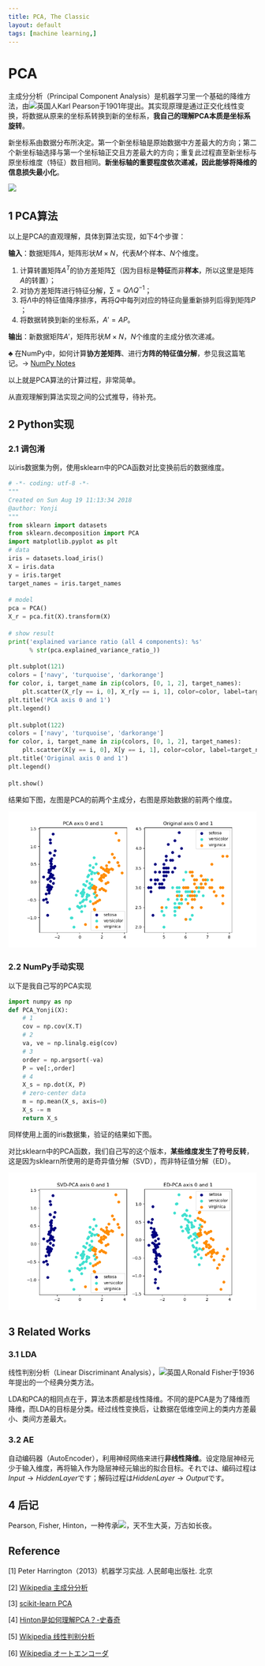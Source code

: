 ```yaml
---
title: PCA, The Classic
layout: default
tags: [machine learning,]
---
```


# PCA

主成分分析（Principal Component Analysis）是机器学习里一个基础的降维方法，由![](https://upload.wikimedia.org/wikipedia/commons/thumb/a/ae/Flag_of_the_United_Kingdom.svg/30px-Flag_of_the_United_Kingdom.svg.png)英国人Karl Pearson于1901年提出。其实现原理是通过正交化线性变换，将数据从原来的坐标系转换到新的坐标系，**我自己的理解PCA本质是坐标系旋转**。

新坐标系由数据分布所决定。第一个新坐标轴是原始数据中方差最大的方向；第二个新坐标轴选择与第一个坐标轴正交且方差最大的方向；重复此过程直至新坐标与原坐标维度（特征）数目相同。**新坐标轴的重要程度依次递减，因此能够将降维的信息损失最小化**。

![](https://upload.wikimedia.org/wikipedia/commons/thumb/f/f5/GaussianScatterPCA.svg/480px-GaussianScatterPCA.svg.png)

## 1 PCA算法

以上是PCA的直观理解，具体到算法实现，如下4个步骤：

**输入**：数据矩阵$A$，矩阵形状$M\times N$，代表$M$个样本、$N$个维度。

1. 计算转置矩阵$A^T$的协方差矩阵$\sum$（因为目标是**特征**而非**样本**，所以这里是矩阵$A$的转置）；
2. 对协方差矩阵进行特征分解，$\sum=Q\Lambda Q^{-1}$；
3. 将$\Lambda​$中的特征值降序排序，再将$Q​$中每列对应的特征向量重新排列后得到矩阵$P​$；
4. 将数据转换到新的坐标系，$A'=AP$。

**输出**：新数据矩阵$A'$，矩阵形状$M\times N$，$N$个维度的主成分依次递减。



$\clubsuit$ 在NumPy中，如何计算**协方差矩阵**、进行**方阵的特征值分解**，参见我这篇笔记。$\rightarrow$ [NumPy Notes](https://amoko.github.io/2018/08/02/NumPy-Notes.html)

以上就是PCA算法的计算过程，非常简单。

从直观理解到算法实现之间的公式推导，待补充。



## 2 Python实现

### 2.1 调包淆

以iris数据集为例，使用sklearn中的PCA函数对比变换前后的数据维度。

``` python
# -*- coding: utf-8 -*-
"""
Created on Sun Aug 19 11:13:34 2018
@author: Yonji
"""
from sklearn import datasets
from sklearn.decomposition import PCA
import matplotlib.pyplot as plt
# data
iris = datasets.load_iris()
X = iris.data
y = iris.target
target_names = iris.target_names

# model
pca = PCA()
X_r = pca.fit(X).transform(X)

# show result
print('explained variance ratio (all 4 components): %s'
      % str(pca.explained_variance_ratio_))

plt.subplot(121)
colors = ['navy', 'turquoise', 'darkorange']
for color, i, target_name in zip(colors, [0, 1, 2], target_names):
    plt.scatter(X_r[y == i, 0], X_r[y == i, 1], color=color, label=target_name)
plt.title('PCA axis 0 and 1')
plt.legend()

plt.subplot(122)
colors = ['navy', 'turquoise', 'darkorange']
for color, i, target_name in zip(colors, [0, 1, 2], target_names):
    plt.scatter(X[y == i, 0], X[y == i, 1], color=color, label=target_name)
plt.title('Original axis 0 and 1')
plt.legend()

plt.show()
```

结果如下图，左图是PCA的前两个主成分，右图是原始数据的前两个维度。

![](/img/PCA.before.after.png)

### 2.2 NumPy手动实现

以下是我自己写的PCA实现

``` python
import numpy as np
def PCA_Yonji(X):
    # 1
    cov = np.cov(X.T)
    # 2
    va, ve = np.linalg.eig(cov)
    # 3
    order = np.argsort(-va)
    P = ve[:,order]
    # 4
    X_s = np.dot(X, P)
    # zero-center data
    m = np.mean(X_s, axis=0)
    X_s -= m
    return X_s
```

同样使用上面的iris数据集，验证的结果如下图。

对比sklearn中的PCA函数，我们自己写的这个版本，**某些维度发生了符号反转**，这是因为sklearn所使用的是奇异值分解（SVD），而非特征值分解（ED）。

![](/img/PCA.SVD.ED.png)

## 3 Related Works

### 3.1 LDA

线性判别分析（Linear Discriminant Analysis），![](https://upload.wikimedia.org/wikipedia/commons/thumb/a/ae/Flag_of_the_United_Kingdom.svg/30px-Flag_of_the_United_Kingdom.svg.png)英国人Ronald Fisher于1936年提出的一个经典分类方法。

LDA和PCA的相同点在于，算法本质都是线性降维。不同的是PCA是为了降维而降维，而LDA的目标是分类。经过线性变换后，让数据在低维空间上的类内方差最小、类间方差最大。

### 3.2 AE

自动编码器（AutoEncoder），利用神经网络来进行**非线性降维**。设定隐层神经元少于输入维度，再将输入作为隐层神经元输出的拟合目标。それでは、编码过程は$Input \rightarrow HiddenLayer$です；解码过程は$HiddenLayer \rightarrow Output$です。



## 4 后记

Pearson, Fisher, Hinton，一种传承![](https://upload.wikimedia.org/wikipedia/commons/thumb/a/ae/Flag_of_the_United_Kingdom.svg/30px-Flag_of_the_United_Kingdom.svg.png)，天不生大英，万古如长夜。



## Reference

\[1] Peter Harrington（2013）机器学习实战. 人民邮电出版社. 北京

\[2] [Wikipedia 主成分分析](https://ja.wikipedia.org/wiki/%E4%B8%BB%E6%88%90%E5%88%86%E5%88%86%E6%9E%90)

\[3] [scikit-learn PCA](http://scikit-learn.org/stable/modules/generated/sklearn.decomposition.PCA.html)

\[4] [Hinton是如何理解PCA？-史春奇](https://cloud.tencent.com/developer/article/1185398)

\[5] [Wikipedia 线性判别分析](https://zh.wikipedia.org/wiki/%E7%B7%9A%E6%80%A7%E5%88%A4%E5%88%A5%E5%88%86%E6%9E%90)

\[6] [Wikipedia オートエンコーダ](https://ja.wikipedia.org/wiki/%E3%82%AA%E3%83%BC%E3%83%88%E3%82%A8%E3%83%B3%E3%82%B3%E3%83%BC%E3%83%80)

